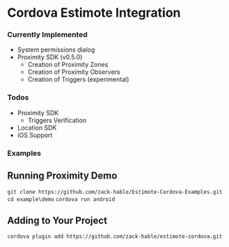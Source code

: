 # Cordova Estimote Integration 

### Currently Implemented
* System permissions dialog
* Proximity SDK (v0.5.0)
	* Creation of Proximity Zones
	* Creation of Proximity Observers
	* Creation of Triggers (experimental)
### Todos
* Proximity SDK
    * Triggers Verification
* Location SDK
* iOS Support
### Examples

## Running Proximity Demo
`git clone https://github.com/zack-hable/Estimote-Cordova-Examples.git`
`cd example\demo`
`cordova run android`

## Adding to Your Project
`cordova plugin add https://github.com/zack-hable/estimote-cordova.git`